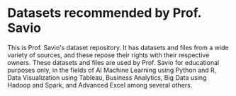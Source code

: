 # Datasets recommended by Prof. Savio
This is Prof. Savio's dataset repository. It has datasets and files from a wide variety of sources, and these repose their rights with their respective owners. These datasets and files are used by Prof. Savio for educational purposes only, in the fields of AI Machine Learning using Python and R, Data Visualization using Tableau, Business Analytics, Big Data using Hadoop and Spark, and Advanced Excel among several others.
